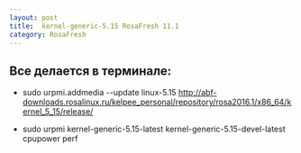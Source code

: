 ```yaml
---
layout: post
title:  kernel-generic-5.15 RosaFresh 11.1
category: RosaFresh
---
```


## Все делается в терминале:

- sudo urpmi.addmedia --update linux-5.15 http://abf-downloads.rosalinux.ru/kelpee_personal/repository/rosa2016.1/x86_64/kernel_5_15/release/

- sudo urpmi kernel-generic-5.15-latest kernel-generic-5.15-devel-latest cpupower perf